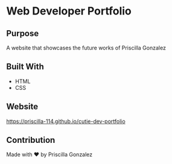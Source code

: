 # Web Developer Portfolio

## Purpose
A website that showcases the future works of Priscilla Gonzalez

## Built With
* HTML
* CSS

## Website
https://priscilla-114.github.io/cutie-dev-portfolio

## Contribution
Made with ❤️ by Priscilla Gonzalez
